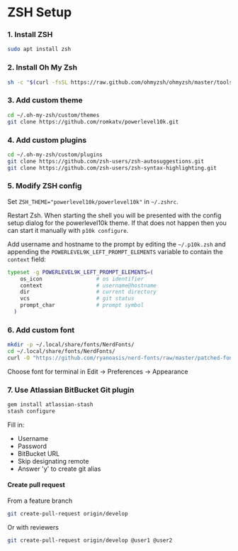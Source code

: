 # ZSH Setup

### 1. Install ZSH
```bash
sudo apt install zsh
```

### 2. Install Oh My Zsh
```bash
sh -c "$(curl -fsSL https://raw.github.com/ohmyzsh/ohmyzsh/master/tools/install.sh)"
```

### 3. Add custom theme
```bash
cd ~/.oh-my-zsh/custom/themes
git clone https://github.com/romkatv/powerlevel10k.git
```

### 4. Add custom plugins
```bash
cd ~/.oh-my-zsh/custom/plugins
git clone https://github.com/zsh-users/zsh-autosuggestions.git
git clone https://github.com/zsh-users/zsh-syntax-highlighting.git
```

### 5. Modify ZSH config
Set `ZSH_THEME="powerlevel10k/powerlevel10k"` in `~/.zshrc`.

Restart Zsh. When starting the shell you will be presented with the config setup dialog for the powerlevel10k theme. If that does not happen then you can start it manually with `p10k configure`.

Add username and hostname to the prompt by editing the `~/.p10k.zsh` and appending the `POWERLEVEL9K_LEFT_PROMPT_ELEMENTS` variable to contain the `context` field:
```bash
typeset -g POWERLEVEL9K_LEFT_PROMPT_ELEMENTS=(
    os_icon                 # os identifier
    context                 # username@hostname
    dir                     # current directory
    vcs                     # git status
    prompt_char             # prompt symbol
  )

```

### 6. Add custom font
```bash
mkdir -p ~/.local/share/fonts/NerdFonts/
cd ~/.local/share/fonts/NerdFonts/
curl -O "https://github.com/ryanoasis/nerd-fonts/raw/master/patched-fonts/DejaVuSansMono/Regular/complete/DejaVu%20Sans%20Mono%20Nerd%20Font%20Complete.ttf"
```
Choose font for terminal in Edit -> Preferences -> Appearance

### 7. Use Atlassian BitBucket Git plugin
```bash
gem install atlassian-stash
stash configure
```
Fill in:
* Username
* Password
* BitBucket URL
* Skip designating remote
* Answer 'y' to create git alias

#### Create pull request
From a feature branch
```bash
git create-pull-request origin/develop
```
Or with reviewers
```bash
git create-pull-request origin/develop @user1 @user2
```

